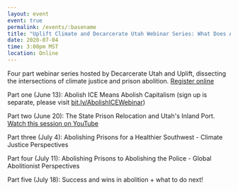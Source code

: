 ```yaml
---
layout: event
event: true
permalink: /events/:basename
title: "Uplift Climate and Decarcerate Utah Webinar Series: What Does Abolition Look Like? Climate Justice Perspecitves on a Free World"
date: 2020-07-04
time: 3:00pm MST
location: Online
---
```


Four part webinar series hosted by Decarcerate Utah and Uplift, dissecting the intersections of climate justice and prison abolition.
[Register online](https://bit.ly/upliftabolition)

Part one (June 13): Abolish ICE Means Abolish Capitalism
(sign up is separate, please visit [bit.ly/AbolishICEWebinar](https://bit.ly/AbolishICEWebinar))

Part two (June 20): The State Prison Relocation and Utah's Inland Port. [Watch this session on YouTube](https://youtu.be/lHPbVa3nJkk)

Part three (July 4): Abolishing Prisons for a Healthier Southwest - Climate Justice Perspectives

Part four (July 11): Abolishing Prisons to Abolishing the Police - Global Abolitionist Perspectives

Part five (July 18): Success and wins in abolition + what to do next!
